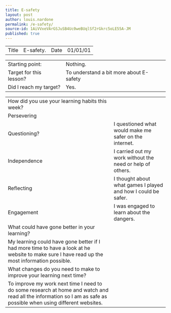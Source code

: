 ```yaml
---
title: E-safety
layout: post
author: louis.nardone
permalink: /e-safety/
source-id: 1AiVVxeVArGSJuSB4Uc0weBUqlSf2rGkrc5oLE55A-JM
published: true
---
```

<table>
  <tr>
    <td>Title</td>
    <td>E-safety.</td>
    <td>Date</td>
    <td>01/01/01</td>
  </tr>
</table>


<table>
  <tr>
    <td>Starting point:</td>
    <td>Nothing.</td>
  </tr>
  <tr>
    <td>Target for this lesson?</td>
    <td>To understand a bit more about E-safety</td>
  </tr>
  <tr>
    <td>Did I reach my target? </td>
    <td>Yes.</td>
  </tr>
</table>


<table>
  <tr>
    <td>How did you use your learning habits this week?</td>
    <td></td>
  </tr>
  <tr>
    <td>Persevering</td>
    <td></td>
  </tr>
  <tr>
    <td>Questioning?</td>
    <td>I questioned what would make me safer on the internet.</td>
  </tr>
  <tr>
    <td>Independence</td>
    <td>I carried out my work without the need or help of others.</td>
  </tr>
  <tr>
    <td>Reflecting</td>
    <td>I thought about what games I played and how I could be safer.</td>
  </tr>
  <tr>
    <td>Engagement</td>
    <td>I was engaged to learn about the dangers.</td>
  </tr>
  <tr>
    <td>What could have gone better in your learning?</td>
    <td></td>
  </tr>
  <tr>
    <td>My learning could have gone better if I had more time to have a look at he website to make sure I have read up the most information possible.</td>
    <td></td>
  </tr>
  <tr>
    <td>What changes do you need to make to improve your learning next time?</td>
    <td></td>
  </tr>
  <tr>
    <td>To improve my work next time I need to do some research at home and watch and read all the information so I am as safe as possible when using different websites.</td>
    <td></td>
  </tr>
</table>


